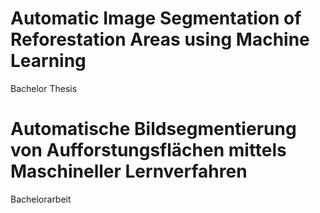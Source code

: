 # Automatic Image Segmentation of Reforestation Areas using Machine Learning
Bachelor Thesis

# Automatische Bildsegmentierung von Aufforstungsflächen mittels Maschineller Lernverfahren
Bachelorarbeit
